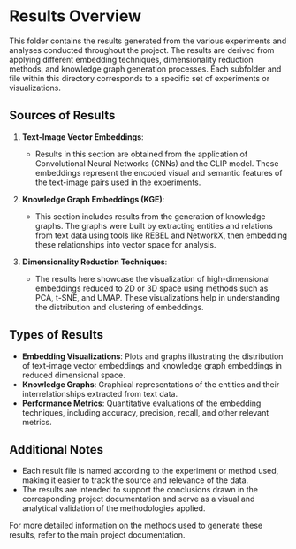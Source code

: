 # Results Overview

This folder contains the results generated from the various experiments and analyses conducted throughout the project. The results are derived from applying different embedding techniques, dimensionality reduction methods, and knowledge graph generation processes. Each subfolder and file within this directory corresponds to a specific set of experiments or visualizations.

## Sources of Results

1. **Text-Image Vector Embeddings**:
   - Results in this section are obtained from the application of Convolutional Neural Networks (CNNs) and the CLIP model. These embeddings represent the encoded visual and semantic features of the text-image pairs used in the experiments.

2. **Knowledge Graph Embeddings (KGE)**:
   - This section includes results from the generation of knowledge graphs. The graphs were built by extracting entities and relations from text data using tools like REBEL and NetworkX, then embedding these relationships into vector space for analysis.

3. **Dimensionality Reduction Techniques**:
   - The results here showcase the visualization of high-dimensional embeddings reduced to 2D or 3D space using methods such as PCA, t-SNE, and UMAP. These visualizations help in understanding the distribution and clustering of embeddings.

## Types of Results

- **Embedding Visualizations**: Plots and graphs illustrating the distribution of text-image vector embeddings and knowledge graph embeddings in reduced dimensional space.
- **Knowledge Graphs**: Graphical representations of the entities and their interrelationships extracted from text data.
- **Performance Metrics**: Quantitative evaluations of the embedding techniques, including accuracy, precision, recall, and other relevant metrics.

## Additional Notes

- Each result file is named according to the experiment or method used, making it easier to track the source and relevance of the data.
- The results are intended to support the conclusions drawn in the corresponding project documentation and serve as a visual and analytical validation of the methodologies applied.

For more detailed information on the methods used to generate these results, refer to the main project documentation.
